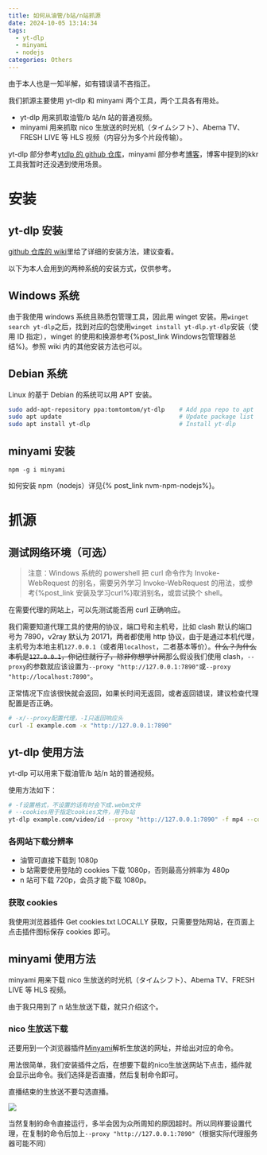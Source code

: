 ```yaml
---
title: 如何从油管/b站/n站抓源
date: 2024-10-05 13:14:34
tags:
  - yt-dlp
  - minyami
  - nodejs
categories: Others
---
```


<meta name="referrer" content="no-referrer" />

由于本人也是一知半解，如有错误请不吝指正。

我们抓源主要使用 yt-dlp 和 minyami 两个工具，两个工具各有用处。

- yt-dlp 用来抓取油管/b 站/n 站的普通视频。
- minyami 用来抓取 nico 生放送的时光机（タイムシフト）、Abema TV、FRESH LIVE 等 HLS 视频（内容分为多个片段传输）。

yt-dlp 部分参考[ytdlp 的 github 仓库](https://github.com/yt-dlp/yt-dlp#readme)，minyami 部分参考[博客](https://blog.wsswms.dev/2020/04/19/Minyami-is-so-lovely/)，博客中提到的kkr工具我暂时还没遇到使用场景。

# 安装

## yt-dlp 安装

[github 仓库的 wiki](https://github.com/yt-dlp/yt-dlp/wiki/Installation)里给了详细的安装方法，建议查看。

以下为本人会用到的两种系统的安装方式，仅供参考。

## Windows 系统

由于我使用 windows 系统且熟悉包管理工具，因此用 winget 安装。用`winget search yt-dlp`之后，找到对应的包使用`winget install yt-dlp.yt-dlp`安装（使用 ID 指定），winget 的使用和换源参考{%post_link Windows包管理器总结%}。参照 wiki 内的其他安装方法也可以。

## Debian 系统

Linux 的基于 Debian 的系统可以用 APT 安装。

```sh
sudo add-apt-repository ppa:tomtomtom/yt-dlp    # Add ppa repo to apt
sudo apt update                                 # Update package list
sudo apt install yt-dlp                         # Install yt-dlp
```

## minyami 安装

`npm -g i minyami`

如何安装 npm（nodejs）详见{% post_link nvm-npm-nodejs%}。

# 抓源

## 测试网络环境（可选）

> 注意：Windows 系统的 powershell 把 curl 命令作为 Invoke-WebRequest 的别名，需要另外学习 Invoke-WebRequest 的用法，或参考{%post_link 安装及学习curl%}取消别名，或尝试换个 shell。

在需要代理的网站上，可以先测试能否用 curl 正确响应。

我们需要知道代理工具的使用的协议，端口号和主机号，比如 clash 默认的端口号为 7890，v2ray 默认为 20171，两者都使用 http 协议，由于是通过本机代理，主机号为本地主机`127.0.0.1`（或者用`localhost`，二者基本等价）。~~什么？为什么本机是`127.0.0.1`，你记住就行了，除非你想学计网~~那么假设我们使用 clash，`--proxy`的参数就应该设置为`--proxy "http://127.0.0.1:7890"`或`--proxy "http://localhost:7890"`。

正常情况下应该很快就会返回，如果长时间无返回，或者返回错误，建议检查代理配置是否正确。

```sh
# -x/--proxy配置代理，-I只返回响应头
curl -I example.com -x "http://127.0.0.1:7890"
```

## yt-dlp 使用方法

yt-dlp 可以用来下载油管/b 站/n 站的普通视频。

使用方法如下：

```sh
# -f设置格式，不设置的话有时会下成.webm文件
# --cookies用于指定cookies文件，用于b站
yt-dlp example.com/video/id --proxy "http://127.0.0.1:7890" -f mp4 --cookies "path/to/your/bilibili cookies.txt"
```

### 各网站下载分辨率

- 油管可直接下载到 1080p
- b 站需要使用登陆的 cookies 下载 1080p，否则最高分辨率为 480p
- n 站可下载 720p，会员才能下载 1080p。

### 获取 cookies

我使用浏览器插件 Get cookies.txt LOCALLY 获取，只需要登陆网站，在页面上点击插件图标保存 cookies 即可。

## minyami 使用方法

minyami 用来下载 nico 生放送的时光机（タイムシフト）、Abema TV、FRESH LIVE 等 HLS 视频。

由于我只用到了 n 站生放送下载，就只介绍这个。

### nico 生放送下载

还要用到一个浏览器插件[Minyami](https://chromewebstore.google.com/detail/minyami/cgejkofhdaffiifhcohjdbbheldkiaed)解析生放送的网址，并给出对应的命令。

用法很简单，我们安装插件之后，在想要下载的nico生放送网站下点击，插件就会显示出命令。我们选择是否直播，然后复制命令即可。

直播结束的生放送不要勾选直播。

<img src="https://gitee.com/dwd1201/image/raw/master/202410070012515.png"/>

当然复制的命令直接运行，多半会因为众所周知的原因超时。所以同样要设置代理，在复制的命令后加上`--proxy "http://127.0.0.1:7890"`（根据实际代理服务器可能不同）